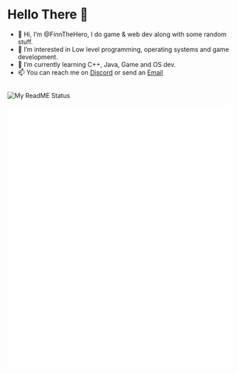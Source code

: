 # Hello There 👋 

- 👋 Hi, I’m @FinnTheHero, I do game & web dev along with some random stuff.
- 👀 I’m interested in Low level programming, operating systems and game development.
- 🌱 I’m currently learning C++, Java, Game and OS dev.
- 📫 You can reach me on [Discord](https://discordapp.com/users/605852216162779146) or send an [Email](mailto:aleksandre.nozadze.1@iliauni.edu.ge)
##
![My ReadME Status](https://github-readme-stats.vercel.app/api?username=FinnTheHero&show_icons=true&theme=transparent)

![img](https://raw.githubusercontent.com/FinnTheHero/github-stats/master/generated/languages.svg#gh-dark-mode-only)
![img](https://raw.githubusercontent.com/FinnTheHero/github-stats/master/generated/overview.svg#gh-dark-mode-only)

